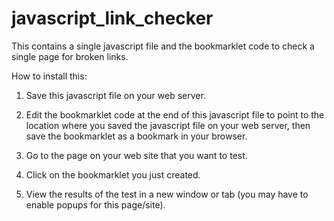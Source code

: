 javascript_link_checker
=======================

This contains a single javascript file and the bookmarklet code to check a single page for broken links.

How to install this:

1) Save this javascript file on your web server.

2) Edit the bookmarklet code at the end of this javascript file to point to the location where you saved the javascript file on your web server, then save the bookmarklet as a bookmark in your browser.

3) Go to the page on your web site that you want to test.

4) Click on the bookmarklet you just created.

5) View the results of the test in a new window or tab (you may have to enable popups for this page/site).

